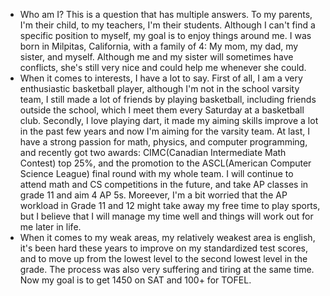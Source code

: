 -  Who am I? This is a question that has multiple answers. To my parents, I'm their child, to my teachers, I'm their students. Although I can't find a specific position to myself, my goal is to enjoy things around me. I was born in Milpitas, California, with a family of 4: My mom, my dad, my sister, and myself. Although me and my sister will sometimes have conflicts, she's still very nice and could help me whenever she could.
-   When it comes to interests, I have a lot to say. First of all, I am a very enthusiastic basketball player, although I'm not in the school varsity team, I still made a lot of friends by playing basketball, including friends outside the school, which I meet them every Saturday at a basketball club. Secondly, I love playing dart, it made my aiming skills improve a lot in the past few years and now I'm aiming for the varsity team. At last, I have a strong passion for math, physics, and computer programming, and recently got two awards: CIMC(Canadian Intermediate Math Contest) top 25%, and the promotion to the ASCL(American Computer Science League) final round with my whole team. I will continue to attend math and CS competitions in the future, and take AP classes in grade 11 and aim 4 AP 5s. Moreever, I'm a bit worried that the AP workload in Grade 11 and 12 might take away my free time to play sports, but I believe that I will manage my time well and things will work out for me later in life.
-   When it comes to my weak areas, my relatively weakest area is english, it's been hard these years to improve on my standardized test scores, and to move up from the lowest level to the second lowest level in the grade. The process was also very suffering and tiring at the same time. Now my goal is to get 1450 on SAT and 100+ for TOFEL.
<!---
Matthew-genshin/Matthew-genshin is a ✨ special ✨ repository because its `README.md` (this file) appears on your GitHub profile.
You can click the Preview link to take a look at your changes.
--->
